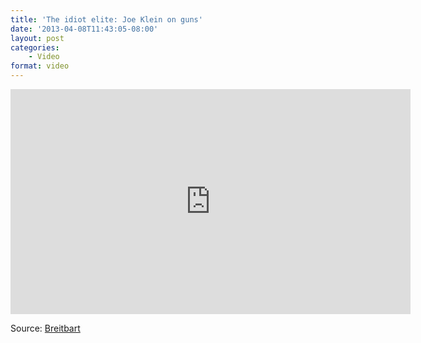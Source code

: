 ```yaml
---
title: 'The idiot elite: Joe Klein on guns'
date: '2013-04-08T11:43:05-08:00'
layout: post
categories:
    - Video
format: video
---
```


<iframe allowfullscreen="" frameborder="0" height="360" loading="lazy" src="https://www.mrctv.org/embed/120737" title="MRC TV video player" width="640"></iframe>  
  
Source: [Breitbart](https://www.breitbart.com/Breitbart-TV/2013/04/07/Joe-Klein-Gun-Advocates-Feed-People-Anti-American-Crap)